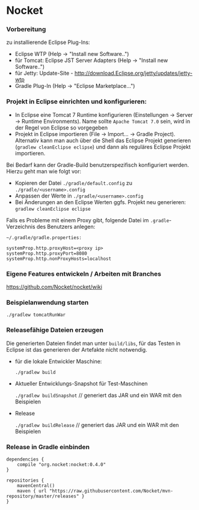
# Nocket

### Vorbereitung

zu installierende Eclipse Plug-Ins:

 - Eclipse WTP (Help -> "Install new Software..")
 - für Tomcat: Eclipse JST Server Adapters (Help -> "Install new Software..")
 - für Jetty: Update-Site - <http://download.Eclipse.org/jetty/updates/jetty-wtp>
 - Gradle Plug-In (Help -> "Eclipse Marketplace...")

### Projekt in Eclipse einrichten und konfigurieren:

 - In Eclipse eine Tomcat 7 Runtime konfigurieren (Einstellungen -> Server -> Runtime Environments). 
   Name sollte `Apache Tomcat 7.0` sein, wird in der Regel von Eclipse so vorgegeben   
 - Projekt in Eclipse importieren (File -> Import... -> Gradle Project). Alternativ kann man auch über die Shell das Eclipse 
   Projekt generieren (`gradlew cleanEclipse eclipse`) und dann als reguläres Eclipse Projekt importieren.

Bei Bedarf kann der Gradle-Build benutzerspezifisch konfiguriert werden. Hierzu geht man wie folgt vor:

 - Kopieren der Datei `./gradle/default.config` zu `./gradle/<username>.config`
 - Anpassen der Werte in `./gradle/<username>.config`
 - Bei Änderungen an den Eclipse Werten ggfs. Projekt neu generieren: `gradlew cleanEclipse eclipse`
 
Falls es Probleme mit einem Proxy gibt, folgende Datei im `.gradle`-Verzeichnis des Benutzers anlegen:

    ~/.gradle/gradle.properties:
    
    systemProp.http.proxyHost=<proxy ip>
    systemProp.http.proxyPort=8080
    systemProp.http.nonProxyHosts=localhost

### Eigene Features entwickeln / Arbeiten mit Branches

https://github.com/Nocket/nocket/wiki

### Beispielanwendung starten

    ./gradlew tomcatRunWar

### Releasefähige Dateien erzeugen

Die generierten Dateien findet man unter `build/libs`, für das Testen in Eclipse ist das generieren der Artefakte nicht notwendig.

- für die lokale Entwickler Maschine:

    `./gradlew build`
    
- Aktueller Entwicklungs-Snapshot für Test-Maschinen

    `./gradlew buildSnapshot` // generiert das JAR und ein WAR mit den Beispielen
    
- Release

    `./gradlew buildRelease`  // generiert das JAR und ein WAR mit den Beispielen

### Release in Gradle einbinden

    dependencies {
        compile "org.nocket:nocket:0.4.0"
    }
    
    repositories { 
        mavenCentral()
        maven { url "https://raw.githubusercontent.com/Nocket/mvn-repository/master/releases" }
    }

